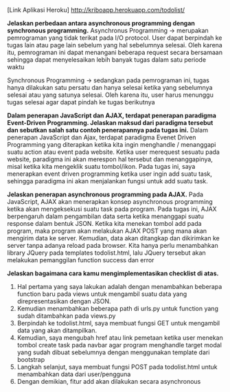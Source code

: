 [Link Aplikasi Heroku]
http://kriboapp.herokuapp.com/todolist/

**Jelaskan perbedaan antara asynchronous programming dengan synchronous programming.**
Asynchronus Programming -> merupakan pemrograman yang tidak terikat pada I/O protocol. User dapat
berpindah ke tugas lain atau page lain sebelum yang hal sebelumnya selesai. Oleh karena itu, pemrograman
ini dapat menangani beberapa request secara bersamaan sehingga dapat menyelesaikan lebih banyak tugas
dalam satu periode waktu

Synchronous Programming -> sedangkan pada pemrograman ini, tugas hanya dilakukan satu persatu dan 
hanya selesai ketika yang sebelumnya selesai atau yang satunya selesai. Oleh karena itu, user harus menunggu
tugas selesai agar dapat pindah ke tugas berikutnya

**Dalam penerapan JavaScript dan AJAX, terdapat penerapan paradigma Event-Driven Programming. Jelaskan maksud 
dari paradigma tersebut dan sebutkan salah satu contoh penerapannya pada tugas ini.**
Dalam penerapan JavaScript dan Ajax, terdapat paradigma Evenet Driven Programming yang diterapkan ketika kita
ingin menghandle / menanggapi suatu action atau event pada website. Ketika user merequest sesuatu pada website,
paradigma ini akan merespon hal tersebut dan menanggapinya, misal ketika kita mengeklik suatu tombol/ikon.
Pada tugas ini, saya menerapkan event driven programming ketika user ingin add suatu task, sehingga paradigma ini
akan menjalankan fungsi untuk add suatu task.

**Jelaskan penerapan asynchronous programming pada AJAX.**
Pada JavaScript, AJAX akan menerapkan konsep asynchronous programming ketika akan mengeksekusi suatu task pada
program. Pada tugas ini, AJAX berpengaruh dalam pengambilan data serta ketika menanggapi suatu response dalam bentuk
JSON. Ketika kita menekan tombol add pada program, maka program akan melakukan AJAX POST yang mana akan mengirim data
ke server. Kemudian, data akan ditangkap dan dikirimkan ke server tanpa adanya reload pada browser. Kita hanya perlu
menambahkan library JQuery pada templates todolist.html, lalu JQuery tersebut akan melakukan pemanggilan function
success dan error

**Jelaskan bagaimana cara kamu mengimplementasikan checklist di atas.**
1) Hal pertama yang saya lakukan adalah dengan menambahkan beberapa function baru pada views untuk mengambil suatu data
yang direpresentasikan dengan JSON.
2) Kemudian menambahkan beberapa path di urls.py untuk function yang sudah ditambahkan pada views.py
3) Berpindah ke todolist.html, saya membuat fungsi GET untuk mengambil data yang akan ditampilkan.
4) Kemudian, saya mengubah href atau link pemetaan ketika user menekan tombol create task pada navbar agar program menghandle
target modal yang sudah dibuat sebelumnya dengan menggunakan template dari bootstrap
5) Langkah selanjut, saya membuat fungsi POST pada todolist.html untuk menambahkan data dari user/pengguna
6) Dengan demikian, fitur add akan dilakukan secara asynchronous


